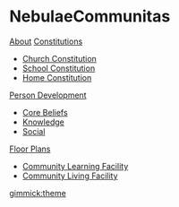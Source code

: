 # NebulaeCommunitas

[About](index.md)
[Constitutions]()

   * [Church Constitution](ChurchConstitution.md)
   * [School Constitution](schoolconstitution.md)
   * [Home Constitution](home.md)

[Person Development]()

   * [Core Beliefs](beliefs.md)
   * [Knowledge](knowledge.md)
   * [Social](social.md)

[Floor Plans]()

   * [Community Learning Facility](communitylearning.md)
   * [Community Living Facility](communityliving.md)

[gimmick:theme](cerulean)
